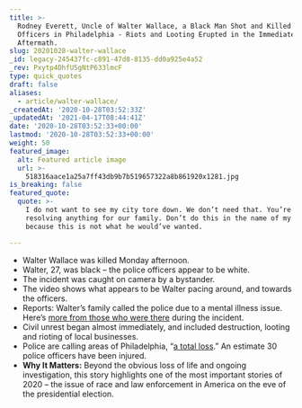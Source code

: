 ```yaml
---
title: >-
  Rodney Everett, Uncle of Walter Wallace, a Black Man Shot and Killed by Police
  Officers in Philadelphia - Riots and Looting Erupted in the Immediate
  Aftermath.
slug: 20201028-walter-wallace
_id: legacy-245437fc-c891-47d8-8135-dd0a925e4a52
_rev: Pxytp4DhfU5gNtP633lmcF
type: quick_quotes
draft: false
aliases:
  - article/walter-wallace/
_createdAt: '2020-10-28T03:52:33Z'
_updatedAt: '2021-04-17T08:44:41Z'
date: '2020-10-28T03:52:33+00:00'
lastmod: '2020-10-28T03:52:33+00:00'
weight: 50
featured_image:
  alt: Featured article image
  url: >-
    518316aace1a25a7ff43db9b7b519657322a8b861920x1281.jpg
is_breaking: false
featured_quote:
  quote: >-
    I do not want to see my city tore down. We don’t need that. You’re not
    resolving anything for our family. Don’t do this in the name of my nephew
    because this is not what he would’ve wanted.

---
```

* Walter Wallace was killed Monday afternoon.
* Walter, 27, was black – the police officers appear to be white.
* The incident was caught on camera by a bystander.
* The video shows what appears to be Walter pacing around, and towards the officers.
* Reports: Walter’s family called the police due to a mental illness issue. Here’s [more from those who were there](https://philadelphia.cbslocal.com/2020/10/27/walter-wallace-jr-s-family-pleads-for-end-to-unrest-following-deadly-police-shooting/) during the incident.
* Civil unrest began almost immediately, and included destruction, looting and rioting of local businesses.
* Police are calling areas of Philadelphia, “[a total loss](https://philadelphia.cbslocal.com/2020/10/27/looting-continues-for-2nd-night-in-philadelphia-following-fatal-police-shooting-of-walter-wallace-jr/).” An estimate 30 police officers have been injured.
* **Why It Matters:** Beyond the obvious loss of life and ongoing investigation, this story highlights one of the most important stories of 2020 – the issue of race and law enforcement in America on the eve of the presidential election.